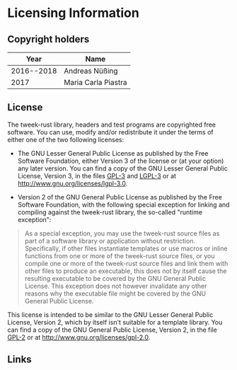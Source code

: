 Licensing Information
=====================

Copyright holders
-----------------

| Year       | Name                       |
|------------|----------------------------|
| 2016--2018 | Andreas Nüßing             |
| 2017       | Maria Carla Piastra        |

License
-------

The tweek-rust library, headers and test programs are copyrighted free software. You
can use, modify and/or redistribute it under the terms of either one of the two
following licenses:

* The GNU Lesser General Public License as published by the Free Software
  Foundation, either Version 3 of the license or (at your option) any later
  version. You can find a copy of the GNU Lesser General Public License, Version
  3, in the files [GPL-3][1] and [LGPL-3][2] or at http://www.gnu.org/licenses/lgpl-3.0.

* Version 2 of the GNU General Public License as published by the Free Software
  Foundation, with the following special exception for linking and compiling
  against the tweek-rust library, the so-called "runtime exception":

>   As a special exception, you may use the tweek-rust source files as part of a
>   software library or application without restriction.  Specifically, if other
>   files instantiate templates or use macros or inline functions from one or
>   more of the tweek-rust source files, or you compile one or more of the tweek-rust
>   source files and link them with other files to produce an executable, this
>   does not by itself cause the resulting executable to be covered by the GNU
>   General Public License.  This exception does not however invalidate any
>   other reasons why the executable file might be covered by the GNU General
>   Public License.

  This license is intended to be similar to the GNU Lesser General Public
  License, Version 2, which by itself isn't suitable for a template library. You
  can find a copy of the GNU General Public License, Version 2, in the file
  [GPL-2][3] or at http://www.gnu.org/licenses/gpl-2.0.

<!-- This repository uses [pybind11][https://github.com/pybind/pybind11] as a submodule
to generate python bindings. Pybind11 is licensed under a BSD 3-clause license.
You can find a copy of the license in the file [LICENSE_PYBIND11][4]. -->

Links
-----

[1]: GPL-3
[2]: LGPL-3
[3]: GPL-2
